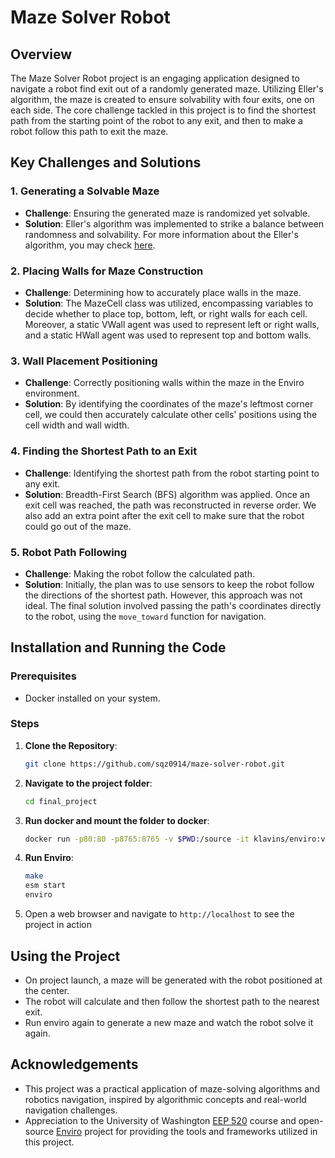 # Maze Solver Robot

## Overview
The Maze Solver Robot project is an engaging application designed to navigate a robot find exit out of a randomly generated maze. Utilizing Eller's algorithm, the maze is created to ensure solvability with four exits, one on each side. The core challenge tackled in this project is to find the shortest path from the starting point of the robot to any exit, and then to make a robot follow this path to exit the maze.

## Key Challenges and Solutions

### 1. Generating a Solvable Maze
- **Challenge**: Ensuring the generated maze is randomized yet solvable.
- **Solution**: Eller's algorithm was implemented to strike a balance between randomness and solvability. For more information about the Eller's algorithm, you may check [here](https://weblog.jamisbuck.org/2010/12/29/maze-generation-eller-s-algorithm).

### 2. Placing Walls for Maze Construction
- **Challenge**: Determining how to accurately place walls in the maze.
- **Solution**: The MazeCell class was utilized, encompassing variables to decide whether to place top, bottom, left, or right walls for each cell. Moreover, a static VWall agent was used to represent left or right walls, and a static HWall agent was used to represent top and bottom walls.

### 3. Wall Placement Positioning
- **Challenge**: Correctly positioning walls within the maze in the Enviro environment.
- **Solution**: By identifying the coordinates of the maze's leftmost corner cell, we could then accurately calculate other cells' positions using the cell width and wall width.

### 4. Finding the Shortest Path to an Exit
- **Challenge**: Identifying the shortest path from the robot starting point to any exit.
- **Solution**: Breadth-First Search (BFS) algorithm was applied. Once an exit cell was reached, the path was reconstructed in reverse order. We also add an extra point after the exit cell to make sure that the robot could go out of the maze.

### 5. Robot Path Following
- **Challenge**: Making the robot follow the calculated path.
- **Solution**: Initially, the plan was to use sensors to keep the robot follow the directions of the shortest path. However, this approach was not ideal. The final solution involved passing the path's coordinates directly to the robot, using the `move_toward` function for navigation.

## Installation and Running the Code

### Prerequisites
- Docker installed on your system.

### Steps
1. **Clone the Repository**:
   ```sh
   git clone https://github.com/sqz0914/maze-solver-robot.git
   ```
2. **Navigate to the project folder**:
    ```sh
    cd final_project
    ```
3. **Run docker and mount the folder to docker**:
   ```sh
   docker run -p80:80 -p8765:8765 -v $PWD:/source -it klavins/enviro:v1.6 bash
   ```
4. **Run Enviro**:
   ```sh
   make
   esm start
   enviro
   ```
5. Open a web browser and navigate to `http://localhost` to see the project in action

## Using the Project
- On project launch, a maze will be generated with the robot positioned at the center.
- The robot will calculate and then follow the shortest path to the nearest exit.
- Run enviro again to generate a new maze and watch the robot solve it again.

## Acknowledgements
- This project was a practical application of maze-solving algorithms and robotics navigation, inspired by algorithmic concepts and real-world navigation challenges.
- Appreciation to the University of Washington [EEP 520](https://github.com/sosper30/eep520-wi24) course and  open-source [Enviro](https://github.com/klavinslab/enviro)  project for providing the tools and frameworks utilized in this project.
